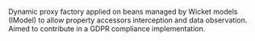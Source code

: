 Dynamic proxy factory applied on beans managed by Wicket models (IModel) to allow property accessors interception and data observation. Aimed to contribute in a GDPR compliance implementation.
